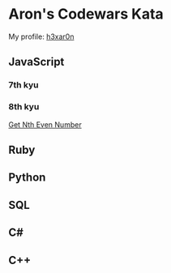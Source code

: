 # Aron's Codewars Kata

My profile: [h3xar0n](https://www.codewars.com/users/h3xar0n)

## JavaScript

### 7th kyu

### 8th kyu
[Get Nth Even Number](https://www.codewars.com/kata/5933a1f8552bc2750a0000ed)

## Ruby

## Python

## SQL

## C#

## C++
